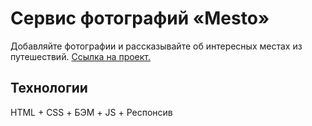 # Сервис фотографий «Mesto»
Добавляйте фотографии и рассказывайте об интересных местах из путешествий. [Ссылка на проект.](https://github.com/kplv/mesto/blob/master/src/index.html)

## Технологии
HTML + CSS + БЭМ + JS + Респонсив
